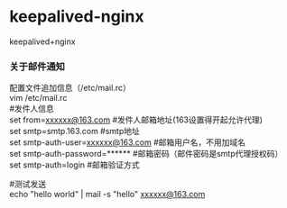 # keepalived-nginx
keepalived+nginx

### 关于邮件通知
   
配置文件追加信息（/etc/mail.rc）   
vim /etc/mail.rc   
#发件人信息   
set from=xxxxxx@163.com    #发件人邮箱地址(163设置得开起允许代理)   
set smtp=smtp.163.com    #smtp地址   
set smtp-auth-user=xxxxxx@163.com  #邮箱用户名，不用加域名   
set smtp-auth-password=******   #邮箱密码（邮件密码是smtp代理授权码）   
set smtp-auth=login   #邮箱验证方式   
   
#测试发送   
echo "hello world" | mail -s "hello" xxxxxx@163.com   
